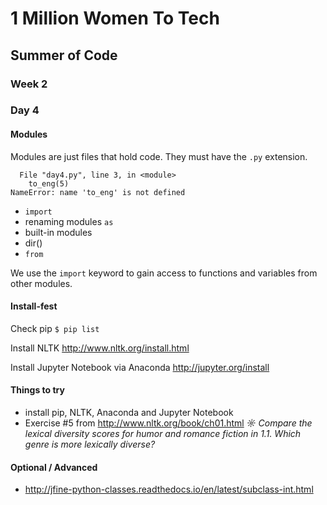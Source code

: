 # 1 Million Women To Tech

## Summer of Code

### Week 2

### Day 4


#### Modules

Modules are just files that hold code. They must have the `.py` extension.


```
  File "day4.py", line 3, in <module>
    to_eng(5)
NameError: name 'to_eng' is not defined
```

- `import`
- renaming modules `as`
- built-in modules
- dir()
- `from`

We use the `import` keyword to gain access to functions and variables from other modules.

#### Install-fest

Check pip
`$ pip list`

Install NLTK
http://www.nltk.org/install.html

Install Jupyter Notebook via Anaconda
http://jupyter.org/install

#### Things to try

- install pip, NLTK, Anaconda and Jupyter Notebook
- Exercise #5 from http://www.nltk.org/book/ch01.html _☼ Compare the lexical diversity scores for humor and romance fiction in 1.1. Which genre is more lexically diverse?_

#### Optional / Advanced

- http://jfine-python-classes.readthedocs.io/en/latest/subclass-int.html
